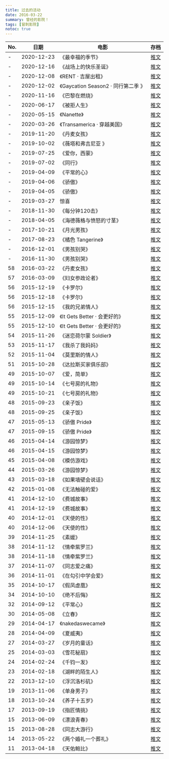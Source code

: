 ```yaml
---
title: 过去的活动
date: 2016-03-22
summary: 曾经的影院！
tags: [冒刺影院]
notoc: true
---
```


| No. | 日期       | 电影                                | 存档                                                                                                                                     |
| --- | ---------- | ----------------------------------- | ---------------------------------------------------------------------------------------------------------------------------------------- |
| -   | 2020-12-23 | 《最幸福的季节》                    | [推文](https://motss.cc/archives/wechat/html/酷儿论坛_2020-12-23_冒刺影院｜最幸福的季节.html)                                            |
| -   | 2020-12-16 | 《战场上的快乐圣诞》                | [推文](https://motss.cc/archives/wechat/html/酷儿论坛_2020-12-16_冒刺影院战场上的快乐圣诞.html)                                          |
| -   | 2020-12-08 | 《RENT · 吉屋出租》                 | [推文](https://motss.cc/archives/wechat/html/酷儿论坛_2020-12-08_冒刺影院RENT吉屋出租.html)                                              |
| -   | 2020-12-02 | 《Gaycation Season2 · 同行第二季 》 | [推文](https://motss.cc/archives/wechat/html/酷儿论坛_2020-12-02_冒刺影院GaycationSeason2同行第二季.html)                                |
| -   | 2020-11-16 | 《巴黎在燃烧》                      | [推文](https://motss.cc/archives/wechat/html/酷儿论坛_2020-11-16_跨性别纪念日特别活动｜《巴黎在燃烧》观影茶话会.html)                    |
| -   | 2020-06-17 | 《被拒人生》                        | [推文](https://motss.cc/archives/wechat/html/酷儿论坛_2020-06-17_冒刺影院同性婚姻平权之路：被拒人生.html)                                |
| -   | 2020-05-15 | 《Nanette》                         | [推文](https://motss.cc/archives/wechat/html/酷儿论坛_2020-05-15_Nanette观影会517特别活动日.html)                                        |
| -   | 2020-03-26 | 《Transamerica · 穿越美国》         | [推文](https://motss.cc/archives/wechat/html/酷儿论坛_2020-03-26_TransamericaMOTSS线上观影会x跨性别现身日特别期.html)                    |
| -   | 2019-11-20 | 《丹麦女孩》                        | [推文](https://motss.cc/archives/wechat/html/酷儿论坛_2019-11-20_冒刺影院《丹麦女孩》.html)                                              |
| -   | 2019-10-02 | 《薇塔和弗吉尼亚 》                 | [推文](https://motss.cc/archives/wechat/html/酷儿论坛_2019-10-02_冒刺影院先锋女性作家们的爱情传记：薇塔和弗吉尼亚.html)                  |
| -   | 2019-07-25 | 《爱你，西蒙》                      | [推文](https://motss.cc/archives/wechat/html/酷儿论坛_2019-07-25_冒刺影院《爱你，西蒙》.html)                                            |
| -   | 2019-07-02 | 《同行》                            | [推文](https://motss.cc/archives/wechat/html/酷儿论坛_2019-07-02_冒刺影院《同行》.html)                                                  |
| -   | 2019-04-09 | 《平常的心》                        | [推文](https://motss.cc/archives/wechat/html/酷儿论坛_2019-04-09_冒刺影院《平常的心》.html)                                              |
| -   | 2019-04-06 | 《骄傲》                            | [推文](https://motss.cc/archives/wechat/html/酷儿论坛_2019-04-06_冒刺影院《骄傲》.html)                                                  |
| -   | 2019-04-05 | 《骄傲》                            | [推文](https://motss.cc/archives/wechat/html/酷儿论坛_2019-04-05_酷儿论坛开影展啦！.html)                                                |
| -   | 2019-03-27 | 惊喜                                | [推文](https://motss.cc/archives/wechat/html/酷儿论坛_2019-03-27_观影马拉松国际跨性别现身日.html)                                        |
| -   | 2018-11-30 | 《每分钟120击》                     | [推文](https://motss.cc/archives/wechat/html/酷儿论坛_2018-11-30_冒刺影院《每分钟120击》.html)                                           |
| -   | 2018-04-05 | 《海德薇格与愤怒的寸茎》            | [推文](https://motss.cc/archives/wechat/html/酷儿论坛_2018-04-05_《海德薇格与愤怒的寸茎》迟到的跨性别现身日观影交流会.html)              |
| -   | 2017-10-21 | 《月光男孩》                        | [推文](https://motss.cc/archives/wechat/html/酷儿论坛_2017-10-21_“神秘观影会到底看什么啊！”紫色校园日系列活动.html)                      |
| -   | 2017-08-23 | 《橘色 Tangerine》                  | [推文](https://motss.cc/archives/wechat/html/酷儿论坛_2017-08-23_电影推荐橘色Tangerine.html)                                             |
| -   | 2016-12-01 | 《男孩别哭》                        | [推文](https://motss.cc/archives/wechat/html/酷儿论坛_2016-12-01_线下观影《男孩别哭》报名通道.html)                                      |
| -   | 2016-11-30 | 《男孩别哭》                        | [推文](https://motss.cc/archives/wechat/html/酷儿论坛_2016-11-30_十六日活动《男孩别哭》线下观影.html)                                    |
| 58  | 2016-03-22 | 《丹麦女孩》                        | [推文](https://motss.cc/archives/wechat/html/酷儿论坛_2016-03-22_冒刺影院NO.58丹麦女孩（3月27日）.html)                                  |
| 57  | 2016-03-09 | 《妇女参政论者》                    | [推文](https://motss.cc/archives/wechat/html/酷儿论坛_2016-03-09_冒刺影院NO.57本周六下午2点（3月12日）.html)                             |
| 56  | 2015-12-19 | 《卡罗尔》                          | [推文](https://motss.cc/archives/wechat/html/酷儿论坛_2015-12-19_周日影院《卡罗尔》中文字幕已找到.html)                                  |
| 56  | 2015-12-18 | 《卡罗尔》                          | [推文](https://motss.cc/archives/wechat/html/酷儿论坛_2015-12-18_紧急：周日影院改放万众期待之《卡罗尔》！.html)                          |
| 56  | 2015-12-15 | 《我的兄弟情人》                    | [推文](https://motss.cc/archives/wechat/html/酷儿论坛_2015-12-15_冒刺影院NO.56我的兄弟情人12.20周日下午.html)                            |
| 55  | 2015-12-09 | 《It Gets Better · 会更好的》       | [推文](https://motss.cc/archives/wechat/html/酷儿论坛_2015-12-09_【冒刺影院】NO.55ItGetsBetter会更好的本周日下午（12月13日）.html)       |
| 55  | 2015-12-10 | 《It Gets Better · 会更好的》       | [推文](https://motss.cc/archives/wechat/html/酷儿论坛_2015-12-10_冒刺影院NO.55ItGetsBetter会更好的12.13周日下午.html)                    |
| 54  | 2015-11-26 | 《迷恋荷尔蒙 Soldier》              | [推文](https://motss.cc/archives/wechat/html/酷儿论坛_2015-11-26_冒刺影院NO.54迷恋荷尔蒙Soldier.html)                                    |
| 53  | 2015-11-17 | 《我杀了我妈妈》                    | [推文](https://motss.cc/archives/wechat/html/酷儿论坛_2015-11-17_【冒刺影院】NO.53我杀了我妈妈11月20日（本周五）19：00.html)             |
| 52  | 2015-11-04 | 《莫里斯的情人》                    | [推文](https://motss.cc/archives/wechat/html/酷儿论坛_2015-11-04_【冒刺影院】NO.52莫里斯的情人本周五晚19点.html)                         |
| 51  | 2015-10-28 | 《达拉斯买家俱乐部》                | [推文](https://motss.cc/archives/wechat/html/酷儿论坛_2015-10-28_【冒刺影院】NO.51达拉斯买家俱乐部.html)                                 |
| 49  | 2015-10-07 | 《爱，简单》                        | [推文](https://motss.cc/archives/wechat/html/酷儿论坛_2015-10-07_【冒刺影院】NO.49爱，简单本周五晚7点.html)                              |
| 49  | 2015-10-14 | 《七号房的礼物》                    | [推文](https://motss.cc/archives/wechat/html/酷儿论坛_2015-10-14_【冒刺影院】NO.49《七号房的礼物》本周日.html)                           |
| 49  | 2015-10-21 | 《七号房的礼物》                    | [推文](https://motss.cc/archives/wechat/html/酷儿论坛_2015-10-21_冒刺影院NO.49《七号房的礼物》本周日.html)                               |
| 48  | 2015-09-23 | 《亲子饭》                          | [推文](https://motss.cc/archives/wechat/html/酷儿论坛_2015-09-23_【冒刺影院】NO.48亲子饭（本周六下午）.html)                             |
| 48  | 2015-09-25 | 《亲子饭》                          | [推文](https://motss.cc/archives/wechat/html/酷儿论坛_2015-09-25_☆中秋特别安排☆【冒刺影院】NO.48亲子饭（本周六下午！有惊喜！）.html)     |
| 47  | 2015-05-13 | 《骄傲 Pride》                      | [推文](https://motss.cc/archives/wechat/html/酷儿论坛_2015-05-13_【冒刺影院】NO.47骄傲Pride（本周六下午）.html)                          |
| 47  | 2015-09-15 | 《骄傲 Pride》                      | [推文](https://motss.cc/archives/wechat/html/酷儿论坛_2015-09-15_【冒刺影院】NO.47骄傲Pride（本周日下午）.html)                          |
| 46  | 2015-04-14 | 《游园惊梦》                        | [推文](https://motss.cc/archives/wechat/html/酷儿论坛_2015-04-14_【冒刺影院】NO.46游园惊梦.html)                                         |
| 46  | 2015-04-15 | 《游园惊梦》                        | [推文](https://motss.cc/archives/wechat/html/酷儿论坛_2015-04-15_【冒刺影院】NO.46《游园惊梦》（本周六下午）.html)                       |
| 45  | 2015-04-08 | 《模仿游戏》                        | [推文](https://motss.cc/archives/wechat/html/酷儿论坛_2015-04-08_【冒刺影院】模仿游戏（本周六下午）.html)                                |
| 44  | 2015-03-26 | 《游园惊梦》                        | [推文](https://motss.cc/archives/wechat/html/酷儿论坛_2015-03-26_【冒刺影院】NO.44游园惊梦.html)                                         |
| 43  | 2015-03-18 | 《如果墙壁会说话》                  | [推文](https://motss.cc/archives/wechat/html/酷儿论坛_2015-03-18_【冒刺影院】NO.43如果墙壁会说话2.html)                                  |
| 42  | 2015-01-08 | 《无法触碰的爱》                    | [推文](https://motss.cc/archives/wechat/html/酷儿论坛_2015-01-08_【冒刺影院】NO.42无法触碰的爱（本周五1月9日晚上）[杭州].html)           |
| 41  | 2014-12-10 | 《费城故事》                        | [推文](https://motss.cc/archives/wechat/html/酷儿论坛_2014-12-10_【冒刺影院】NO.41费城故事（本周日12月14日下午）.html)                   |
| 41  | 2014-12-19 | 《费城故事》                        | [推文](https://motss.cc/archives/wechat/html/酷儿论坛_2014-12-19_【冒刺影院】NO.41费城故事（本周日12月21日下午）.html)                   |
| 40  | 2014-12-01 | 《天使的性》                        | [推文](https://motss.cc/archives/wechat/html/酷儿论坛_2014-12-01_【冒刺影院】NO.40天使的性（本周日12月7日下午）.html)                    |
| 40  | 2014-12-06 | 《天使的性》                        | [推文](https://motss.cc/archives/wechat/html/酷儿论坛_2014-12-06_【冒刺影院】NO.40《天使的性》就在明天！.html)                           |
| 39  | 2014-11-25 | 《素媛》                            | [推文](https://motss.cc/archives/wechat/html/酷儿论坛_2014-11-25_【冒刺影院】NO.39《素媛》（暂定本周五晚）.html)                         |
| 38  | 2014-11-12 | 《情牵紫罗兰》                      | [推文](https://motss.cc/archives/wechat/html/酷儿论坛_2014-11-12_【冒刺影院】NO.38《情牵紫罗兰》本周日11月16日下午.html)                 |
| 38  | 2014-11-18 | 《情牵紫罗兰》                      | [推文](https://motss.cc/archives/wechat/html/酷儿论坛_2014-11-18_【冒刺影院】NO.38《情牵紫罗兰》本周日11月23日下午.html)                 |
| 37  | 2014-11-07 | 《同志爱之痛》                      | [推文](https://motss.cc/archives/wechat/html/酷儿论坛_2014-11-07_【冒刺电影】NO.37“同志爱之痛”三部曲11月9日下午.html)                    |
| 36  | 2014-11-01 | 《在勾引中学会爱》                  | [推文](https://motss.cc/archives/wechat/html/酷儿论坛_2014-11-01_【冒刺影院】NO.36《在勾引中学会爱》11月2日下午.html)                    |
| 35  | 2014-10-17 | 《假凤虚凰》                        | [推文](https://motss.cc/archives/wechat/html/酷儿论坛_2014-10-17_【冒刺影院】NO.35《假凤虚凰》本周日19号下午.html)                       |
| 34  | 2014-10-10 | 《绝不后悔》                        | [推文](https://motss.cc/archives/wechat/html/酷儿论坛_2014-10-10_【冒刺影院】NO.34《绝不后悔》本周日10月12日下午.html)                   |
| 32  | 2014-09-12 | 《平常心》                          | [推文](https://motss.cc/archives/wechat/html/酷儿论坛_2014-09-12_冒刺影院】NO.32《平常心》本周日9月14日下午.html)                        |
| 30  | 2014-05-08 | 《立春》                            | [推文](https://motss.cc/archives/wechat/html/酷儿论坛_2014-05-08_【冒刺影院】NO.30《立春》（本周六下午）.html)                           |
| 29  | 2014-04-17 | 《nakedaswecame》                   | [推文](https://motss.cc/archives/wechat/html/酷儿论坛_2014-04-17_【冒刺影院】NO.29《nakedaswecame》（本周六下午）.html)                  |
| 28  | 2014-04-09 | 《夏威夷》                          | [推文](https://motss.cc/archives/wechat/html/酷儿论坛_2014-04-09_童话里都是真的【冒刺影院】No.28《夏威夷》（本周六下午）.html)           |
| 27  | 2014-03-27 | 《岁月的童话》                      | [推文](https://motss.cc/archives/wechat/html/酷儿论坛_2014-03-27_【冒刺影院】马上看电影-NO.27《岁月的童话》（本周日下午）.html)          |
| 25  | 2014-03-03 | 《雪花秘扇》                        | [推文](https://motss.cc/archives/wechat/html/酷儿论坛_2014-03-03_【冒刺影院】马上看电影NO.25《雪花秘扇》（本周日下午）.html)             |
| 24  | 2014-02-24 | 《千钧一发》                        | [推文](https://motss.cc/archives/wechat/html/酷儿论坛_2014-02-24_【冒刺影院】马上看电影-NO.24《千钧一发》Gattaca（本周日下午）.html)     |
| 23  | 2014-02-18 | 《湖畔的陌生人》                    | [推文](https://motss.cc/archives/wechat/html/酷儿论坛_2014-02-18_【冒刺影院】NO.23《湖畔的陌生人》“五米长的鲇鱼”（本周六下午）.html)     |
| 22  | 2013-12-10 | 《浮沉洛杉矶》                      | [推文](https://motss.cc/archives/wechat/html/酷儿论坛_2013-12-10_【冒刺影院】NO.22《浮沉洛杉矶》（本周六下午）有裸男慎点！！！.html)     |
| 19  | 2013-11-06 | 《单身男子》                        | [推文](https://motss.cc/archives/wechat/html/酷儿论坛_2013-11-06_“言笑晏晏的断肠人”【冒刺影院】NO.19《单身男子》（本周日下午）.html)     |
| 18  | 2013-10-24 | 《养子十五岁》                      | [推文](https://motss.cc/archives/wechat/html/酷儿论坛_2013-10-24_【冒刺影院】No.18《养子十五岁》（本周日下午）养大孩的故事.html)         |
| 17  | 2013-09-19 | 《指匠情挑》                        | [推文](https://motss.cc/archives/wechat/html/酷儿论坛_2013-09-19_【冒刺影院】No.17《指匠情挑》（本周六下午）.html)                       |
| 15  | 2013-06-09 | 《漂浪青春》                        | [推文](https://motss.cc/archives/wechat/html/酷儿论坛_2013-06-09_【冒刺影院】No.15《漂浪青春》（明天下午浙江大学紫金港校区）.html)       |
| 15  | 2013-08-28 | 《同志大游行》                      | [推文](https://motss.cc/archives/wechat/html/酷儿论坛_2013-08-28_【冒刺影院新学期回归！】本周下午!No.15同志大游行(接受微信报名哦!).html) |
| 14  | 2013-05-22 | 《两个婚礼一个葬礼》                | [推文](https://motss.cc/archives/wechat/html/酷儿论坛_2013-05-22_【冒刺影院】No.14两个婚礼一个葬礼（周六下午浙大往事）.html)             |
| 11  | 2013-04-18 | 《天佑鲍比》                        | [推文](https://motss.cc/archives/wechat/html/酷儿论坛_2013-04-18_【冒刺影院】No.11《天佑鲍比》[紫金港站].html)                           |
